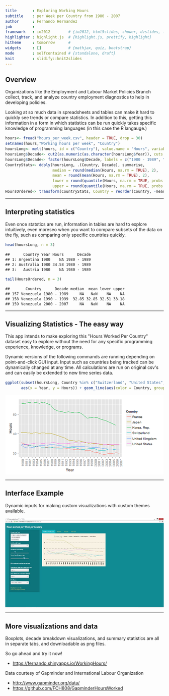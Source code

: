 ```yaml
---
title       : Exploring Working Hours  
subtitle    : per Week per Country from 1980 - 2007 
author      : Fernando Hernandez
job         : 
framework   : io2012        # {io2012, html5slides, shower, dzslides, ...}
highlighter : highlight.js  # {highlight.js, prettify, highlight}
hitheme     : tomorrow      # 
widgets     : []            # {mathjax, quiz, bootstrap}
mode        : selfcontained # {standalone, draft}
knit        : slidify::knit2slides
---
```


## Overview

Organizations like the Employment and Labour Market Policies Branch collect, track, and analyze country employment diagnostics to help in developing policies.

Looking at so much data in spreadsheets and tables can make it hard to quickly see trends or compare statistics. 
In addition to this, getting this information in a form in which statistics can be run quickly takes specific knowledge of programming languages (in this case the R langauge.)





```r
hours<- fread("hours_per_week.csv", header = TRUE, drop = 30) 
setnames(hours,"Working hours per week", "Country") 
hoursLong<- melt(hours, id = c("Country"), value.name = "Hours", variable.name = "Year" )
hoursLong$Decade<- cut2(as.numeric(as.character(hoursLong$Year)), cuts = c(1980, 1990, 2000))
hoursLong$Decade<- factor(hoursLong$Decade, labels = c("1980 - 1989", "1990 - 1999", "2000 - 2007"))
CountryStats<- ddply(hoursLong, .(Country, Decade), summarise,
                     median = round(median(Hours, na.rm = TRUE), 2),
                     mean = round(mean(Hours, na.rm = TRUE), 2),
                     lower = round(quantile(Hours, na.rm = TRUE, probs = 0.25), 2),
                     upper = round(quantile(Hours, na.rm = TRUE, probs = 0.75), 2))
HoursOrdered<- transform(CountryStats, Country = reorder(Country, -mean))
```


---

## Interpreting statistics

Even once statstics are run, information in tables are hard to explore intuitively, even moreseo when you want to compare subsets of the data on the fly, such as comparing only specific countries quickly.


```r
head(hoursLong, n = 3)
```

```
##      Country Year Hours      Decade
## 1: Argentina 1980    NA 1980 - 1989
## 2: Australia 1980 34.58 1980 - 1989
## 3:   Austria 1980    NA 1980 - 1989
```

```r
tail(HoursOrdered, n = 3)
```

```
##       Country      Decade median  mean lower upper
## 157 Venezuela 1980 - 1989     NA   NaN    NA    NA
## 158 Venezuela 1990 - 1999  32.85 32.85 32.51 33.18
## 159 Venezuela 2000 - 2007     NA   NaN    NA    NA
```

---

## Visualizing Statistics - The easy way

This app intends to make exploring this "Hours Worked Per Country" dataset easy to explore without the need for any specific programming experience, knowledge, or programs.

Dynamic versions of the following commands are running depending on point-and-click GUI input. Input such as countries being tracked can be dynamically changed at any time. All calculations are run on original csv's and can easily be extended to new time series data.

```r
ggplot(subset(hoursLong, Country %in% c("Switzerland", "United States", "Japan", "United Kingdom", "France", "Korea, Rep.")), 
       aes(x = Year, y = Hours)) + geom_line(aes(color = Country, group = Country)) + theme(axis.text.x = element_text(angle = 90))
```

![plot of chunk unnamed-chunk-4](assets/fig/unnamed-chunk-4.png) 

---
## Interface Example
Dynamic inputs for making custom visualizations with custom themes available.

<img src="assets/img/Example.jpg" alt="Example Screenshot" />  

---
## More visualizations and data

Boxplots, decade breakdown visualizations, and summary statistics are all in separate tabs, and downloadable as png files.

So go ahead and try it now!

- https://fernando.shinyapps.io/WorkingHours/

Data courtesy of Gapminder and International Labour Organization
- http://www.gapminder.org/data/
- https://github.com/FCH808/GapminderHoursWorked
